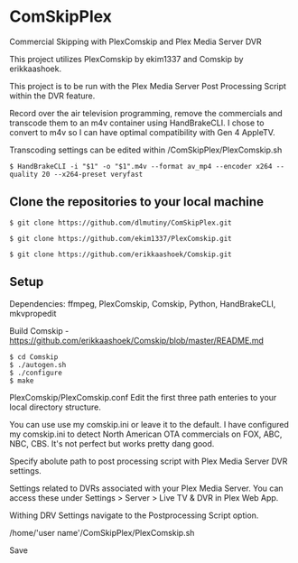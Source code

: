 # ComSkipPlex
Commercial Skipping with PlexComskip and Plex Media Server DVR

This project utilizes PlexComskip by ekim1337 and Comskip by erikkaashoek.

This project is to be run with the Plex Media Server Post Processing Script within the DVR feature.

Record over the air television programming, remove the commercials and transcode them to an m4v container using HandBrakeCLI. I chose to convert to m4v so I can have optimal compatibility with Gen 4 AppleTV. 

Transcoding settings can be edited within /ComSkipPlex/PlexComskip.sh 
```
$ HandBrakeCLI -i "$1" -o "$1".m4v --format av_mp4 --encoder x264 --quality 20 --x264-preset veryfast
```

## Clone the repositories to your local machine

```
$ git clone https://github.com/dlmutiny/ComSkipPlex.git

$ git clone https://github.com/ekim1337/PlexComskip.git

$ git clone https://github.com/erikkaashoek/Comskip.git
```

## Setup

Dependencies: ffmpeg, PlexComskip, Comskip, Python, HandBrakeCLI, mkvpropedit

Build Comskip - https://github.com/erikkaashoek/Comskip/blob/master/README.md
```
$ cd Comskip
$ ./autogen.sh
$ ./configure
$ make
```

PlexComskip/PlexComskip.conf
Edit the first three path enteries to your local directory structure.

You can use use my comskip.ini or leave it to the default. I have configured my comskip.ini to detect North American OTA commercials on FOX, ABC, NBC, CBS. It's not perfect but works pretty dang good.

Specify abolute path to post processing script with Plex Media Server DVR settings.

Settings related to DVRs associated with your Plex Media Server. You can access these under Settings > Server > Live TV & DVR in Plex Web App.

Withing DRV Settings navigate to the Postprocessing Script option.

/home/'user name'/ComSkipPlex/PlexComskip.sh

Save



